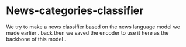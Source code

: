 # News-categories-classifier
We try to make a news classifier based on the news language model we made earlier . back then we saved the encoder to use it here as the backbone of this model .
